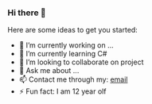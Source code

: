 ### Hi there 👋

Here are some ideas to get you started:

- 🔭 I’m currently working on ...
- 🌱 I’m currently learning C#
- 👯 I’m looking to collaborate on project
- 💬 Ask me about ...
- 📫 Contact me through my: <a href="elyanan.wph@gmail.com">email</a>
- ⚡ Fun fact: I am 12 year olf
